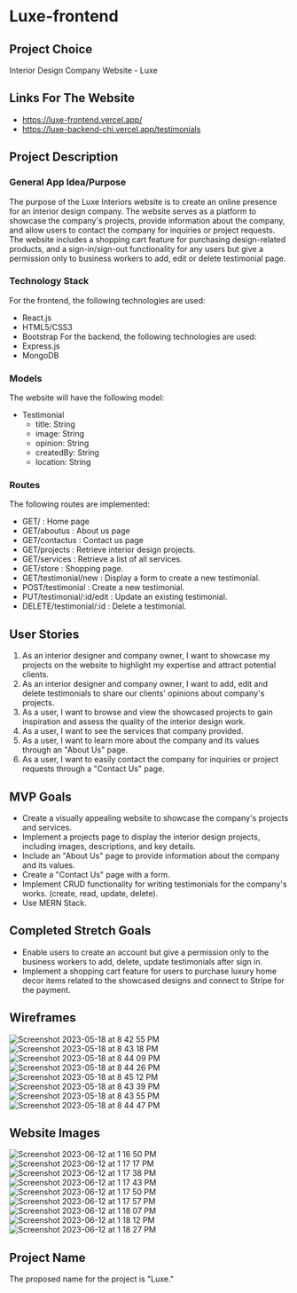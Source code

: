 # Luxe-frontend
## Project Choice
Interior Design Company Website - Luxe
## Links For The Website
* https://luxe-frontend.vercel.app/
* https://luxe-backend-chi.vercel.app/testimonials
## Project Description
### General App Idea/Purpose
The purpose of the Luxe Interiors website is to create an online presence for an interior design company. The website serves as a platform to showcase the company's projects, provide information about the company, and allow users to contact the company for inquiries or project requests. The website includes a shopping cart feature for purchasing design-related products, and a sign-in/sign-out functionality for any users but give a permission only to business workers to add, edit or delete testimonial page.
### Technology Stack
For the frontend, the following technologies are used:
* React.js
* HTML5/CSS3
* Bootstrap
For the backend, the following technologies are used:
* Express.js
* MongoDB
### Models
The website will have the following model:
* Testimonial
    * title: String
    * image: String
    * opinion: String
    * createdBy: String
    * location: String
### Routes
The following routes are implemented:
* GET/ : Home page
* GET/aboutus : About us page
* GET/contactus : Contact us page
* GET/projects : Retrieve interior design projects.
* GET/services : Retrieve a list of all services.
* GET/store : Shopping page.
* GET/testimonial/new : Display a form to create a new testimonial.
* POST/testimonial : Create a new testimonial.
* PUT/testimonial/:id/edit :  Update an existing testimonial.
* DELETE/testimonial/:id : Delete a testimonial.
## User Stories
1. As an interior designer and company owner, I want to showcase my projects on the website to highlight my expertise and attract potential clients.
2. As an interior designer and company owner, I want to add, edit and delete testimonials to share our clients' opinions about company's projects.
3. As a user, I want to browse and view the showcased projects to gain inspiration and assess the quality of the interior design work.
4. As a user, I want to see the services that company provided.
5. As a user, I want to learn more about the company and its values through an "About Us" page.
6. As a user, I want to easily contact the company for inquiries or project requests through a "Contact Us" page.
## MVP Goals
* Create a visually appealing website to showcase the company's projects and services.
* Implement a projects page to display the interior design projects, including images, descriptions, and key details.
* Include an "About Us" page to provide information about the company and its values.
* Create a "Contact Us" page with a form.
* Implement CRUD functionality for writing testimonials for the company's works. (create, read, update, delete).
* Use MERN Stack.
## Completed Stretch Goals
* Enable users to create an account but give a permission only to the business workers to add, delete, update testimonials after sign in.
* Implement a shopping cart feature for users to purchase luxury home decor items related to the showcased designs and connect to Stripe for the payment.
## Wireframes
![Screenshot 2023-05-18 at 8 42 55 PM](https://github.com/tugcecerit/Luxe-frontend/assets/119981069/fe33c1e9-21e5-474a-91e7-4f00c869c6dd)
![Screenshot 2023-05-18 at 8 43 18 PM](https://github.com/tugcecerit/Luxe-frontend/assets/119981069/4d124907-b00c-4554-adbc-f6051e7ea509)
![Screenshot 2023-05-18 at 8 44 09 PM](https://github.com/tugcecerit/Luxe-frontend/assets/119981069/075a686d-e598-4fcf-bf97-c4d6e88663c4)
![Screenshot 2023-05-18 at 8 44 26 PM](https://github.com/tugcecerit/Luxe-frontend/assets/119981069/c814130e-3de5-42c5-8360-b64f23cfb161)
![Screenshot 2023-05-18 at 8 45 12 PM](https://github.com/tugcecerit/Luxe-frontend/assets/119981069/6fa0c1a8-9ba4-432b-b5af-a16f38fa40ed)
![Screenshot 2023-05-18 at 8 43 39 PM](https://github.com/tugcecerit/Luxe-frontend/assets/119981069/c2ceba05-5a3b-4dec-8521-484137ce106e)
![Screenshot 2023-05-18 at 8 43 55 PM](https://github.com/tugcecerit/Luxe-frontend/assets/119981069/b6e9cd13-2f71-4e59-8ee5-61b7fe10c588)
![Screenshot 2023-05-18 at 8 44 47 PM](https://github.com/tugcecerit/Luxe-frontend/assets/119981069/440db3b1-40de-4f41-8a79-d115fb37729e)
## Website Images
![Screenshot 2023-06-12 at 1 16 50 PM](https://github.com/tugcecerit/Luxe-frontend/assets/119981069/b57a5de7-3dbb-41bb-8343-3302216be157)
![Screenshot 2023-06-12 at 1 17 17 PM](https://github.com/tugcecerit/Luxe-frontend/assets/119981069/721f773b-cb8b-4c95-96e0-0c1efc92e1fe)
![Screenshot 2023-06-12 at 1 17 38 PM](https://github.com/tugcecerit/Luxe-frontend/assets/119981069/bf0252d9-4c0a-4114-9fa4-50c18405aaa2)
![Screenshot 2023-06-12 at 1 17 43 PM](https://github.com/tugcecerit/Luxe-frontend/assets/119981069/c380c2f5-ff95-4534-a5de-e61866654887)
![Screenshot 2023-06-12 at 1 17 50 PM](https://github.com/tugcecerit/Luxe-frontend/assets/119981069/564720fa-663f-48bb-83c4-40a5647cae73)
![Screenshot 2023-06-12 at 1 17 57 PM](https://github.com/tugcecerit/Luxe-frontend/assets/119981069/aa08d940-8ad2-4296-a5b4-b02a640f8d65)
![Screenshot 2023-06-12 at 1 18 07 PM](https://github.com/tugcecerit/Luxe-frontend/assets/119981069/f24ea217-6fa7-4c99-b61e-67c0186b2a02)
![Screenshot 2023-06-12 at 1 18 12 PM](https://github.com/tugcecerit/Luxe-frontend/assets/119981069/d6cc7725-b910-49f6-94f2-bb773d1c948f)
![Screenshot 2023-06-12 at 1 18 27 PM](https://github.com/tugcecerit/Luxe-frontend/assets/119981069/7aa3d7d0-6249-49fe-8be7-a3beedadf750)

## Project Name
The proposed name for the project is "Luxe."
